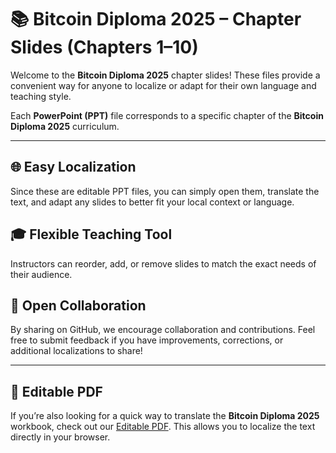 # :books: Bitcoin Diploma 2025 – Chapter Slides (Chapters 1–10)

Welcome to the **Bitcoin Diploma 2025** chapter slides! These files provide a convenient way for anyone to localize or adapt for their own language and teaching style.

Each **PowerPoint (PPT)** file corresponds to a specific chapter of the **Bitcoin Diploma 2025** curriculum.

---

## :globe_with_meridians: Easy Localization
Since these are editable PPT files, you can simply open them, translate the text, and adapt any slides to better fit your local context or language.

## :mortar_board: Flexible Teaching Tool
Instructors can reorder, add, or remove slides to match the exact needs of their audience.

## :handshake: Open Collaboration
By sharing on GitHub, we encourage collaboration and contributions. Feel free to submit feedback if you have improvements, corrections, or additional localizations to share!

---

## :page_with_curl: Editable PDF
If you’re also looking for a quick way to translate the **Bitcoin Diploma 2025** workbook, check out our [Editable PDF](#). This allows you to localize the text directly in your browser.


